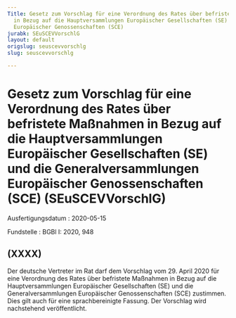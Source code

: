 ```yaml
---
Title: Gesetz zum Vorschlag für eine Verordnung des Rates über befristete Maßnahmen
  in Bezug auf die Hauptversammlungen Europäischer Gesellschaften (SE) und die Generalversammlungen
  Europäischer Genossenschaften (SCE)
jurabk: SEuSCEVVorschlG
layout: default
origslug: seuscevvorschlg
slug: seuscevvorschlg

---
```


# Gesetz zum Vorschlag für eine Verordnung des Rates über befristete Maßnahmen in Bezug auf die Hauptversammlungen Europäischer Gesellschaften (SE) und die Generalversammlungen Europäischer Genossenschaften (SCE) (SEuSCEVVorschlG)

Ausfertigungsdatum
:   2020-05-15

Fundstelle
:   BGBl I: 2020, 948


## (XXXX)

Der deutsche Vertreter im Rat darf dem Vorschlag vom 29. April 2020 für eine Verordnung des Rates über befristete Maßnahmen in Bezug auf die Hauptversammlungen Europäischer Gesellschaften (SE) und die Generalversammlungen Europäischer Genossenschaften (SCE) zustimmen. Dies gilt auch für eine sprachbereinigte Fassung. Der Vorschlag wird nachstehend veröffentlicht.

